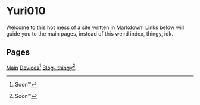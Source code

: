 # Yuri010
Welcome to this hot mess of a site written in Markdown!
Links below will guide you to the main pages, instead of this weird index, thingy, idk.

## Pages
[Main](https://yuri010.github.io/main)
[Devices](https://yuri010.github.io/devices)[^1]
[Blog- thingy](https://yuri010.github.io/posts)[^1]

[^1]: Soon™
